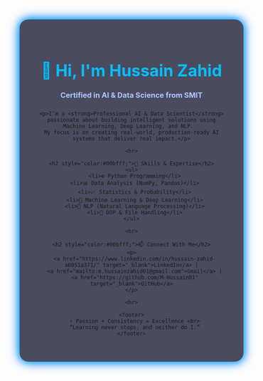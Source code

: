 <!DOCTYPE html>
<html lang="en">
<head>
  <meta charset="UTF-8">
  <meta name="viewport" content="width=device-width, initial-scale=1.0">
  <title>Hussain Zahid | AI & Data Scientist</title>
  <style>
    @import url('https://fonts.googleapis.com/css2?family=Poppins:wght@300;500;700&display=swap');

    body {
      margin: 0;
      font-family: 'Poppins', sans-serif;
      background: linear-gradient(135deg, #0a0f24, #001b44, #003366);
      background-size: 400% 400%;
      animation: gradientMove 10s ease infinite;
      color: white;
      display: flex;
      justify-content: center;
      align-items: center;
      min-height: 100vh;
    }

    @keyframes gradientMove {
      0% { background-position: 0% 50%; }
      50% { background-position: 100% 50%; }
      100% { background-position: 0% 50%; }
    }

    .card {
      background: rgba(0, 0, 30, 0.7);
      border: 2px solid transparent;
      border-radius: 20px;
      padding: 40px;
      max-width: 700px;
      text-align: center;
      box-shadow: 0 0 25px rgba(0, 0, 0, 0.6);
      animation: glow 3s infinite alternate;
    }

    @keyframes glow {
      from { box-shadow: 0 0 15px #00bfff, 0 0 25px #0066ff; }
      to { box-shadow: 0 0 35px #00ffff, 0 0 55px #00bfff; }
    }

    h1 {
      font-size: 2.6em;
      color: #00bfff;
      margin-bottom: 10px;
    }

    h3 {
      color: #b0c7ff;
      margin-bottom: 25px;
    }

    p {
      font-size: 1.1em;
      line-height: 1.6;
      max-width: 600px;
      margin: 10px auto;
    }

    ul {
      list-style: none;
      padding: 0;
      text-align: left;
      display: inline-block;
      margin-top: 15px;
    }

    li {
      margin: 6px 0;
    }

    a {
      color: #00ffff;
      text-decoration: none;
      font-weight: bold;
      transition: color 0.3s;
    }

    a:hover {
      color: #1DA1F2;
    }

    hr {
      width: 60%;
      border: 1px solid #00bfff;
      margin: 25px auto;
      opacity: 0.6;
    }

    footer {
      font-size: 0.9em;
      color: #9db6ff;
      margin-top: 20px;
    }
  </style>
</head>
<body>
  <div class="card">
    <h1>👋 Hi, I'm Hussain Zahid</h1>
    <h3>Certified in AI & Data Science from <strong>SMIT</strong></h3>

    <p>I’m a <strong>Professional AI & Data Scientist</strong> passionate about building intelligent solutions using Machine Learning, Deep Learning, and NLP.  
    My focus is on creating real-world, production-ready AI systems that deliver real impact.</p>

    <hr>

    <h2 style="color:#00bfff;">🧠 Skills & Expertise</h2>
    <ul>
      <li>⚙️ Python Programming</li>
      <li>📊 Data Analysis (NumPy, Pandas)</li>
      <li>📈 Statistics & Probability</li>
      <li>🤖 Machine Learning & Deep Learning</li>
      <li>💬 NLP (Natural Language Processing)</li>
      <li>🧩 OOP & File Handling</li>
    </ul>

    <hr>

    <h2 style="color:#00bfff;">📫 Connect With Me</h2>
    <p>
      <a href="https://www.linkedin.com/in/hussain-zahid-a6051a371/" target="_blank">LinkedIn</a> |
      <a href="mailto:m.hussainzahid01@gmail.com">Gmail</a> |
      <a href="https://github.com/M-Hussain01" target="_blank">GitHub</a>
    </p>

    <hr>

    <footer>
      ⚡ Passion + Consistency = Excellence <br>
      “Learning never stops, and neither do I.”
    </footer>
  </div>
</body>
</html>
